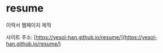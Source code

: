 # resume
이력서 웹페이지 제작

사이트 주소: [https://yesol-han.github.io/resume/](https://yesol-han.github.io/resume/)
